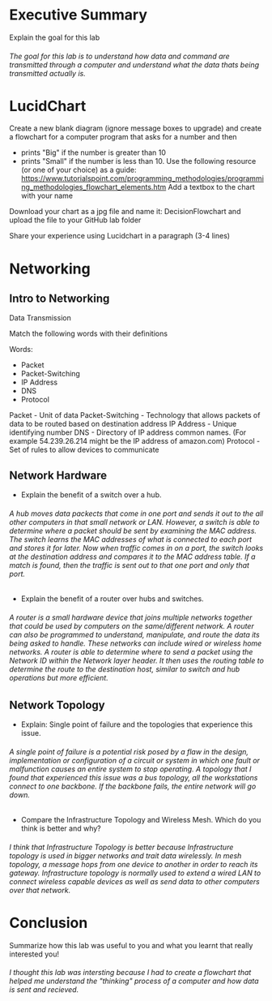 # Executive Summary
Explain the goal for this lab

<h6>The goal for this lab is to understand how data and command are transmitted through a computer and understand what the data thats being transmitted actually is.</h6>

# LucidChart

Create a new blank diagram (ignore message boxes to upgrade) and create a flowchart for a computer program that
asks for a number and then
* prints "Big" if the number is greater than 10
* prints "Small" if the number is less than 10.
Use the following resource (or one of your choice) as a guide: https://www.tutorialspoint.com/programming_methodologies/programming_methodologies_flowchart_elements.htm Add a textbox to the chart with your name

Download your chart as a jpg file and name it: DecisionFlowchart and upload the file to your GitHub lab folder

Share your experience using Lucidchart in a paragraph (3-4 lines)

# Networking
## Intro to Networking
Data Transmission

Match the following words with their definitions 

Words:
* Packet
* Packet-Switching
* IP Address
* DNS
* Protocol

Packet - Unit of data
Packet-Switching - Technology that allows packets of data to be routed based on destination address
IP Address - Unique identifying number
DNS - Directory of IP address common names. (For example 54.239.26.214 might be the IP address of amazon.com)
Protocol - Set of rules to allow devices to communicate

## Network Hardware
* Explain the benefit of a switch over a hub.

<h6>A hub moves data packects that come in one port and sends it out to the all other computers in that small network or LAN. However, a switch is able to determine where a packet should be sent by examining the MAC address. The switch learns the MAC addresses of what is connected to each port and stores it for later. Now when traffic comes in on a port, the switch looks at the destination address and compares it to the MAC address table. If a match is found, then the traffic is sent out to that one port and only that port.</h6>

* Explain the benefit of a router over hubs and switches. 

<h6>A router is a small hardware device that joins multiple networks together that could be used by computers on the same/different network. A router can also be programmed to understand, manipulate, and route the data its being asked to handle. These networks can include wired or wireless home networks. A router is able to determine where to send a packet using the Network ID within the Network layer header. It then uses the routing table to determine the route to the destination host, similar to switch and hub operations but more efficient. </h6>

## Network Topology
* Explain: Single point of failure and the topologies that experience this issue.

<h6>A single point of failure is a potential risk posed by a flaw in the design, implementation or configuration of a circuit or system in which one fault or malfunction causes an entire system to stop operating. A topology that I found that experienced this issue was a bus topology, all the workstations connect to one backbone. If the backbone fails, the entire network will go down.</h6>

* Compare the Infrastructure Topology and Wireless Mesh. Which do you think is better and why?

<h6>I think that Infrastructure Topology is better because Infrastructure topology is used in bigger networks and trait data wirelessly. In mesh topology, a message hops from one device to another in order to reach its  gateway. Infrastructure topology is normally used to extend a wired LAN to connect wireless capable devices as well as send data to other computers over that network.</h6>

# Conclusion
Summarize how this lab was useful to you and what you learnt that really interested you!

<h6>I thought this lab was intersting because I had to create a flowchart that helped me understand the "thinking" process of a computer and how data is sent and recieved. </h6>
